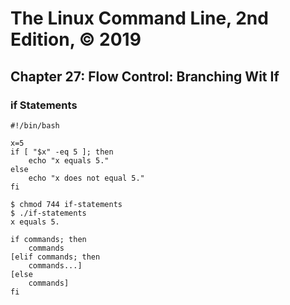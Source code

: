 # The Linux Command Line, 2nd Edition, © 2019

## Chapter 27: Flow Control: Branching Wit If

### if Statements

```
#!/bin/bash

x=5
if [ "$x" -eq 5 ]; then
    echo "x equals 5."
else
    echo "x does not equal 5."
fi
```

```
$ chmod 744 if-statements 
$ ./if-statements 
x equals 5.
```

```
if commands; then
    commands
[elif commands; then 
    commands...]
[else
    commands]
fi
```